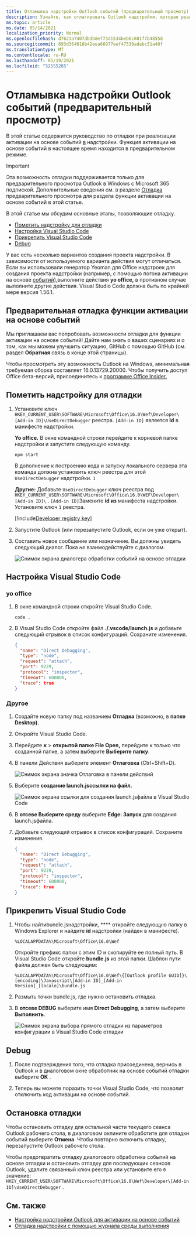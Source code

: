 ```yaml
---
title: Отламывка надстройки Outlook событий (предварительный просмотр)
description: Узнайте, как отлагировать Outlook надстройки, которая реализует активацию на основе событий.
ms.topic: article
ms.date: 05/14/2021
localization_priority: Normal
ms.openlocfilehash: d7621a7407db3b8e773d1534beb6c881f7b48558
ms.sourcegitcommit: 693d364616b42eea66977eef47530adabc51a40f
ms.translationtype: MT
ms.contentlocale: ru-RU
ms.lasthandoff: 05/19/2021
ms.locfileid: "52555285"
---
```

# <a name="debug-your-event-based-outlook-add-in-preview"></a>Отламывка надстройки Outlook событий (предварительный просмотр)

В этой статье содержится руководство по отладки при реализации активации на основе событий [в](autolaunch.md) надстройки. Функция активации на основе событий в настоящее время находится в предварительном режиме.

> [!IMPORTANT]
> Эта возможность отладки поддерживается только для предварительного просмотра Outlook в Windows с Microsoft 365 подпиской. Дополнительные сведения см. в разделе [Отладка](#preview-debugging-for-the-event-based-activation-feature) предварительного просмотра для раздела функции активации на основе событий в этой статье.

В этой статье мы обсудим основные этапы, позволяющие отладку.

- [Пометить надстройку для отладки](#mark-your-add-in-for-debugging)
- [Настройка Visual Studio Code](#configure-visual-studio-code)
- [Прикрепить Visual Studio Code](#attach-visual-studio-code)
- [Debug](#debug)

У вас есть несколько вариантов создания проекта надстройки. В зависимости от используемого варианта действия могут отличаться. Если вы использовали генератор Yeoman для Office надстроек для создания проекта надстройки (например, с помощью погона активации на основе [событий),](autolaunch.md)выполните  действия **yo office,** в противном случае выполните другие действия. Visual Studio Code должна быть по крайней мере версия 1.56.1.

## <a name="preview-debugging-for-the-event-based-activation-feature"></a>Предварительная отладка функции активации на основе событий

Мы приглашаем вас попробовать возможности отладки для функции активации на основе событий! Дайте нам знать о ваших сценариях и о том, как мы можем улучшить ситуацию, GitHub с помощью GitHub (см. раздел **Обратная** связь в конце этой страницы).

Чтобы просмотреть эту возможность Outlook на Windows, минимальная требуемая сборка составляет 16.0.13729.20000. Чтобы получить доступ Office бета-версий, присоединитесь к [программе Office Insider.](https://insider.office.com)

## <a name="mark-your-add-in-for-debugging"></a>Пометить надстройку для отладки

1. Установите ключ `HKEY_CURRENT_USER\SOFTWARE\Microsoft\Office\16.0\Wef\Developer\[Add-in ID]\UseDirectDebugger` реестра. `[Add-in ID]` является **Id** в манифесте надстройки.

    **Yo office.** В окне командной строки перейдите к корневой папке надстройки и запустите следующую команду.

    ```command&nbsp;line
    npm start
    ```

    В дополнение к построению кода и запуску локального сервера эта команда должна установить ключ реестра для этой `UseDirectDebugger` надстройки. `1`

    **Другие:** Добавьте `UseDirectDebugger` ключ реестра под `HKEY_CURRENT_USER\SOFTWARE\Microsoft\Office\16.0\WEF\Developer\[Add-in ID]\` . `[Add-in ID]`Замените **id из** манифеста надстройки. Установите ключ `1` реестра.

    [!include[Developer registry key](../includes/developer-registry-key.md)]

1. Запустите Outlook (или перезапустите Outlook, если он уже открыт).
1. Составить новое сообщение или назначение. Вы должны увидеть следующий диалог. Пока *не* взаимодействуйте с диалогом.

    ![Снимок экрана диалогера обработки событий на основе отладки](../images/outlook-win-autolaunch-debug-dialog.png)

## <a name="configure-visual-studio-code"></a>Настройка Visual Studio Code

### <a name="yo-office"></a>yo office

1. В окне командной строки откройте Visual Studio Code.

    ```command&nbsp;line
    code .
    ```

1. В Visual Studio Code откройте файл **./.vscode/launch.js** и добавьте следующий отрывок в список конфигураций. Сохраните изменения.

    ```json
    {
      "name": "Direct Debugging",
      "type": "node",
      "request": "attach",
      "port": 9229,
      "protocol": "inspector",
      "timeout": 600000,
      "trace": true
    }
    ```

### <a name="other"></a>Другое

1. Создайте новую папку под названием **Отладка** (возможно, в **папке Desktop).**
1. Откройте Visual Studio Code.
1. Перейдите **к**  >  **открытой папке File Open,** перейдите к только что созданной папке, а затем выберите **Выберите папку**.
1. В панели Действия выберите элемент **Отлаговка** (Ctrl+Shift+D).

    ![Снимок экрана значка Отлаговка в панели действий](../images/vs-code-debug.png)

1. Выберите **создание launch.jsссылки на файл.**

    ![Снимок экрана ссылки для создания launch.jsфайла в Visual Studio Code](../images/vs-code-create-launch.json.png)

1. В **отсеве Выберите среду** выберите **Edge: Запуск** для создания launch.jsфайла.
1. Добавьте следующий отрывок в список конфигураций. Сохраните изменения.

    ```json
    {
      "name": "Direct Debugging",
      "type": "node",
      "request": "attach",
      "port": 9229,
      "protocol": "inspector",
      "timeout": 600000,
      "trace": true
    }
    ```

## <a name="attach-visual-studio-code"></a>Прикрепить Visual Studio Code

1. Чтобы найтиbundle.jsнадстройки, **** откройте следующую папку в Windows Explorer и найдите **id** надстройки (найден в манифесте).

    ```text
    %LOCALAPPDATA%\Microsoft\Office\16.0\Wef
    ```

    Откройте префикс папки с этим ID и скопируйте ее полный путь. В Visual Studio Code откройте **bundle.js** из этой папки. Шаблон пути файла должен быть следующим:

    `%LOCALAPPDATA%\Microsoft\Office\16.0\Wef\{[Outlook profile GUID]}\[encoding]\Javascript\[Add-in ID]_[Add-in Version]_[locale]\bundle.js`

1. Размыть точки bundle.js, где нужно остановить отладка.
1. В **отсеве DEBUG** выберите имя **Direct Debugging**, а затем выберите **Выполнить**.

    ![Снимок экрана выбора прямого отладки из параметров конфигурации в Visual Studio Code отладки](../images/outlook-win-autolaunch-debug-vsc.png)

## <a name="debug"></a>Debug

1. После подтверждения того, что отладка присоединена, вернись в  Outlook и в диалоговом окне обработник на основе событий отладки выберите **ОК** .

1. Теперь вы можете поразить точки Visual Studio Code, что позволит отключить код активации на основе событий.

## <a name="stop-debugging"></a>Остановка отладки

Чтобы остановить отладку для остальной части текущего сеанса  Outlook рабочего стола, в диалоговом оклините обработите для отладки событий выберите **Отмена**. Чтобы повторно включить отладку, перезапустите Outlook рабочего стола.

Чтобы предотвратить  отладку диалогового обработика событий на основе отладки и остановить отладку для последующих сеансов Outlook, удалите связанный ключ реестра или установите его `0` значение: `HKEY_CURRENT_USER\SOFTWARE\Microsoft\Office\16.0\Wef\Developer\[Add-in ID]\UseDirectDebugger` .

## <a name="see-also"></a>См. также

- [Настройка надстройки Outlook для активации на основе событий](autolaunch.md)
- [Отладка надстройки с помощью журнала среды выполнения](../testing/runtime-logging.md#runtime-logging-on-windows)
